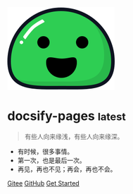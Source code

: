 <!-- _coverpage.md -->


<!-- 官方语法没有使用 ./ 可能会加载不出来 -->
![logo](./_meida/icon.svg)


# docsify-pages <small>latest</small>


> 有些人向来缘浅，有些人向来缘深。

- 有时候，很多事情。
- 第一次，也是最后一次。
- 再见，再也不见；再会，再也不会。

[Gitee](https://gitee.com/bbigsun/docsify-pages.git)
[GitHub](https://github.com/bbigsun/docsify-pages.git)
[Get Started](#快速开始)


<!-- 不建议使用背景图片 -->

<!-- ![](_media/bg.png) -->

<!-- 背景色 -->

<!-- ![color](#F5B2B2) -->

